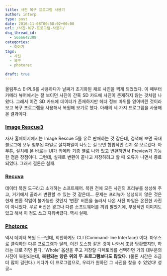 ```yaml
---
title: 사진 복구 프로그램 사용기
author: interp
type: post
date: 2016-11-08T00:58:02+00:00
url: /사진-복구-프로그램-사용기/
dsq_thread_id:
  - 5666642309
categories:
  - 이야기
tags:
  - 사진
  - 복구
  - photorec

draft: true
---
```

<p style="text-align: justify;">
  올림푸스 E-PL6를 사용하다가 날짜가 초기화된 채로 사진을 찍게 되었었다. 이 때부터 카메라 뷰어에서는 잘 보이던 사진이 간혹 SD 카드에 사진이 존재하지 않는 것처럼 나왔다. 그래서 이건 SD 카드에 데이터가 존재하지만 헤더 정보 따위를 잃어버린 것이라 보고 복구 프로그램을 사용해서 복원해 보기로 했다. 아래의 세 가지 프로그램을 사용해 본 결과이다.
</p>

### [Image Rescue3][1]

<p style="text-align: justify;">
  자사 홈페이지에서는 Image Rescue 5를 유료 판매하는 것 같은데, 검색해 보면 국내 블로그에 모두 첨부된 파일로 설치파일이 나도는 걸 보면 합법적인 건지 잘 모르겠다. 아무튼, 설치해 본 바로는 UI가 카메라 기종 별로 나와 있고 변환하면서 Preview가 가능한 점은 장점이다. 그런데, 실제로 변환이 끝나고 저장하려고 할 때 오류가 나면서 종료되었다. 그래서 결론은 실패.
</p>

### [Recuva][2]

<p style="text-align: justify;">
  데이터 복원 도구라고 소개하는 소프트웨어. 복원 전에 모든 사진의 프리뷰를 생성해 주고, 거기에서 골라서 변환할 수 있는 것 같은데&#8230; 문제는 프리뷰가 생성되지 않은 것은 현재 변환 작업이 불가능한 것인지 '변환' 버튼을 눌러서 나온 사진 파일은 온전한 사진이 아니었다. 무료 버전은 광고나 다른 소프트웨어를 끼워 팔았기에, 부정적인 이미지도 있고 해서 이 정도 쓰고 지워버렸다. 역시 실패.
</p>

### [Photorec][3]

<p style="text-align: justify;">
  역시 데이터 복원 도구인데, 희한하게도 CLI (Command-line Interface) 이다. 마우스로 클릭하던 다른 프로그램과 달리, 이건 도스창 같은 것이 나와서 조금 당황했지만, 하라는 대로 하면 된다. 'Whole' 옵션을 주고 저장할 디렉토리를 선택하면 거의 대부분의 사진이 복원되는데, <strong>복원되는 양은 위의 두 프로그램보다도 많았다</strong>. (물론 시간은 조금 더 많이 걸린다.) 게다가 이 프로그램으로, 우리가 원하던 그 사진을 찾을 수 있었다! 성공~
</p>

 [1]: http://www.lexar.com
 [2]: https://www.piriform.com/recuva
 [3]: http://www.cgsecurity.org/wiki/PhotoRec
